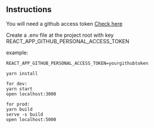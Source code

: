## Instructions

You will need a github access token
[Check here](https://help.github.com/articles/creating-a-personal-access-token-for-the-command-line/)

Create a .env file at the project root with key REACT_APP_GITHUB_PERSONAL_ACCESS_TOKEN

example:

`REACT_APP_GITHUB_PERSONAL_ACCESS_TOKEN=yourgithubtoken`

```language
yarn install

for dev:
yarn start
open localhost:3000

for prod:
yarn build
serve -s build
open localhost:5000
```
